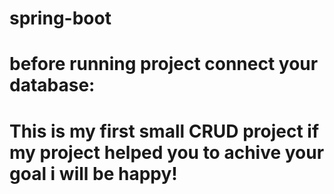 # spring-boot
# before running project connect your database:
# This is my first small CRUD project if my project helped you to achive your goal i will be happy!
